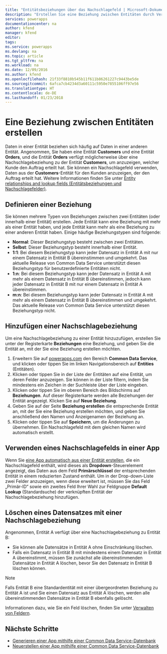 ```yaml
---
title: "Entitätsbeziehungen über das Nachschlagefeld | Microsoft-Dokumentation"
description: "Erstellen Sie eine Beziehung zwischen Entitäten durch Verwenden eines Nachschlagefelds."
services: powerapps
documentationcenter: na
author: kfend
manager: kfend
editor: 
tags: 
ms.service: powerapps
ms.devlang: na
ms.topic: article
ms.tgt_pltfrm: na
ms.workload: na
ms.date: 12/09/2016
ms.author: kfend
ms.openlocfilehash: 21f33f8810b545b11f611b86261227c9443be5de
ms.sourcegitcommit: 6afca7cb4234d3a60111c5950e7855106ff97e56
ms.translationtype: HT
ms.contentlocale: de-DE
ms.lasthandoff: 01/23/2018
---
```

# <a name="build-a-relationship-between-entities"></a>Eine Beziehung zwischen Entitäten erstellen
Daten in einer Entität beziehen sich häufig auf Daten in einer anderen Entität. Angenommen, Sie haben eine Entität **Customers** und eine Entität **Orders**, und die Entität **Orders** verfügt möglicherweise über eine Nachschlagebeziehung zu der Entität **Customers**, um anzuzeigen, welcher Kunde den Auftrag erteilt hat. Sie können ein Nachschlagefeld verwenden, Daten aus der **Customers**-Entität für den Kunden anzuzeigen, der den Auftrag erteilt hat. Weitere Informationen finden Sie unter [Entity relationships and lookup fields (Entitätsbeziehungen und Nachschlagefelder)](https://docs.microsoft.com/en-us/common-data-service/entity-reference/relationships).

## <a name="define-a-relationship"></a>Definieren einer Beziehung
Sie können mehrere Typen von Beziehungen zwischen zwei Entitäten (oder innerhalb einer Entität) erstellen. Jede Entität kann eine Beziehung mit mehr als einer Entität haben, und jede Entität kann mehr als eine Beziehung zu einer anderen Entität haben. Einige häufige Beziehungstypen sind folgende:

* **Normal**: Dieser Beziehungstyp besteht zwischen zwei Entitäten.
* **Selbst**: Dieser Beziehungstyp besteht innerhalb einer Entität.
* **1:1**: Bei diesem Beziehungstyp kann jeder Datensatz in Entität A mit nur einem Datensatz in Entität B übereinstimmen und umgekehrt. Das aktuelle Release von Common Data Service unterstützt diesen Beziehungstyp für benutzerdefinierte Entitäten nicht.
* **1:n**: Bei diesem Beziehungstyp kann jeder Datensatz in Entität A mit mehr als einem Datensatz in Entität B übereinstimmen, jedoch kann jeder Datensatz in Entität B mit nur einem Datensatz in Entität A übereinstimmen.
* **m:n**: Bei diesem Beziehungstyp kann jeder Datensatz in Entität A mit mehr als einem Datensatz in Entität B übereinstimmen und umgekehrt. Das aktuelle Release von Common Data Service unterstützt diesen Beziehungstyp nicht.

## <a name="add-a-lookup-relation"></a>Hinzufügen einer Nachschlagebeziehung
Um eine Nachschlagebeziehung zu einer Entität hinzuzufügen, erstellen Sie unter der Registerkarte **Beziehungen** eine Beziehung, und geben Sie die Entität an, mit der Sie eine Beziehung erstellen möchten.

1. Erweitern Sie auf [powerapps.com](https://web.powerapps.com) den Bereich **Common Data Service**, und klicken oder tippen Sie im linken Navigationsbereich auf **Entities** (Entitäten).
2. Klicken oder tippen Sie in der Liste der Entitäten auf eine Entität, um deren Felder anzuzeigen. Sie können in der Liste filtern, indem Sie mindestens ein Zeichen in der Suchleiste über der Liste eingeben.
3. Klicken oder tippen Sie im oberen Bereich des Bildschirms auf **Beziehungen**. Auf dieser Registerkarte werden alle Beziehungen der Entität angezeigt. Klicken Sie auf **Neue Beziehung**.
4. Geben Sie auf der Seite **Beziehung erstellen** die entsprechende Entität an, mit der Sie eine Beziehung erstellen möchten, und geben Sie anschließend den Namen und Anzeigenamen der Beziehung an.
5. Klicken oder tippen Sie auf **Speichern**, um die Änderungen zu übernehmen. Ein Nachschlagefeld mit dem gleichen Namen wird automatisch erstellt.

## <a name="use-a-lookup-field-in-an-app"></a>Verwenden eines Nachschlagefelds in einer App
Wenn Sie [eine App automatisch aus einer Entität erstellen](data-platform-create-app.md), die ein Nachschlagefeld enthält, wird dieses als **Dropdown**-Steuerelement angezeigt, das Daten aus dem Feld **Primärschlüssel** der entsprechenden Entität in einem reduzierten Zustand enthält. Um in der Drop-down-Liste zwei Felder anzuzeigen, wenn diese erweitert ist, müssen Sie das Feld „Primär-ID“ sowie ein zweites Feld Ihrer Wahl zur Feldgruppe **Default Lookup** (Standardsuche) der verknüpften Entität der Nachschlagebeziehung hinzufügen.

## <a name="delete-a-record-with-a-lookup-relation"></a>Löschen eines Datensatzes mit einer Nachschlagebeziehung
Angenommen, Entität A verfügt über eine Nachschlagebeziehung zu Entität B:

* Sie können alle Datensätze in Entität A ohne Einschränkung löschen.
* Falls ein Datensatz in Entität B mit mindestens einem Datensatz in Entität A übereinstimmt, müssen Sie zunächst alle übereinstimmenden Datensätze in Entität A löschen, bevor Sie den Datensatz in Entität B löschen können.

> [!NOTE]
> Falls Entität B eine Standardentität mit einer übergeordneten Beziehung zu Entität A ist und Sie einen Datensatz aus Entität A löschen, werden alle übereinstimmenden Datensätze in Entität B ebenfalls gelöscht.

Informationen dazu, wie Sie ein Feld löschen, finden Sie unter [Verwalten von Feldern](data-platform-manage-fields.md).

## <a name="next-steps"></a>Nächste Schritte
* [Generieren einer App mithilfe einer Common Data Service-Datenbank](data-platform-create-app.md)
* [Neuerstellen einer App mithilfe einer Common Data Service-Datenbank](data-platform-create-app-scratch.md)

